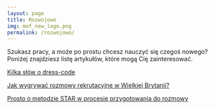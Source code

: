 ```yaml
---
layout: page
title: Rozwojowo
img: mof_new_logo.png
permalink: /rozwojowo/
---
```


Szukasz pracy, a może po prostu chcesz nauczyć się czegoś nowego? Poniżej znajdziesz listę artykułów, które mogą Cię zainteresować.
<div class="mt50"></div>

[Kilka słów o dress-code](http://ministryoftalent.co.uk/dress-code/)

[Jak wygrywać rozmowy rekrutacyjne w Wielkiej Brytanii?](http://ministryoftalent.co.uk/jak-wygrywac-rozmowy/)

[Prosto o metodzie STAR w procesie przygotowania do rozmowy](http://ministryoftalent.co.uk/zablysnij-na-rozmowie/)







